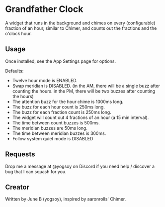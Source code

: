 # Grandfather Clock

A widget that runs in the background and chimes on every (configurable) fraction of an hour, similar to Chimer, and counts out the fractions and the o'clock hour.

## Usage

Once installed, see the App Settings page for options.

Defaults:
- Twelve hour mode is ENABLED.
- Swap meridian is DISABLED. (in the AM, there will be a single buzz after counting the hours. in the PM, there will be two buzzes after counting the hours)
- The attention buzz for the hour chime is 1000ms long.
- The buzz for each hour count is 250ms long.
- The buzz for each fraction count is 250ms long.
- The widget will count out 4 fractions of an hour (a 15 min interval).
- The time between count buzzes is 500ms.
- The meridian buzzes are 50ms long.
- The time between meridian buzzes is 300ms.
- Follow system quiet mode is DISABLED

## Requests

Drop me a message at @yogsoy on Discord if you need help / discover a bug that I can squash for you.

## Creator

Written by June B (yogsoy), inspired by aaronrolls' Chimer.
